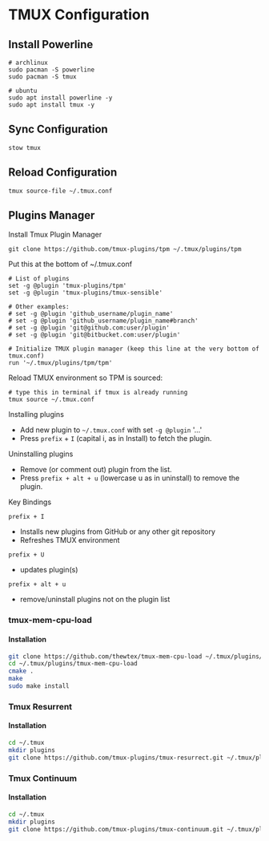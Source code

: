 # TMUX Configuration

## Install Powerline

```
# archlinux
sudo pacman -S powerline
sudo pacman -S tmux

# ubuntu
sudo apt install powerline -y
sudo apt install tmux -y
```

## Sync Configuration

```
stow tmux
```

## Reload Configuration

```
tmux source-file ~/.tmux.conf
```

## Plugins Manager

Install Tmux Plugin Manager

```
git clone https://github.com/tmux-plugins/tpm ~/.tmux/plugins/tpm
```

Put this at the bottom of ~/.tmux.conf

```
# List of plugins
set -g @plugin 'tmux-plugins/tpm'
set -g @plugin 'tmux-plugins/tmux-sensible'

# Other examples:
# set -g @plugin 'github_username/plugin_name'
# set -g @plugin 'github_username/plugin_name#branch'
# set -g @plugin 'git@github.com:user/plugin'
# set -g @plugin 'git@bitbucket.com:user/plugin'

# Initialize TMUX plugin manager (keep this line at the very bottom of tmux.conf)
run '~/.tmux/plugins/tpm/tpm'
```

Reload TMUX environment so TPM is sourced:

```
# type this in terminal if tmux is already running
tmux source ~/.tmux.conf
```

Installing plugins

- Add new plugin to `~/.tmux.conf` with set `-g @plugin` '...'
- Press `prefix` + `I` (capital i, as in Install) to fetch the plugin.

Uninstalling plugins

- Remove (or comment out) plugin from the list.
- Press `prefix + alt + u` (lowercase u as in uninstall) to remove the plugin.

Key Bindings

`prefix + I`

- Installs new plugins from GitHub or any other git repository
- Refreshes TMUX environment

`prefix + U`

- updates plugin(s)

`prefix + alt + u`

- remove/uninstall plugins not on the plugin list

### tmux-mem-cpu-load

#### Installation

```bash
git clone https://github.com/thewtex/tmux-mem-cpu-load ~/.tmux/plugins/tmux-mem-cpu-load
cd ~/.tmux/plugins/tmux-mem-cpu-load
cmake .
make
sudo make install
```

### Tmux Resurrent

#### Installation

```bash
cd ~/.tmux
mkdir plugins
git clone https://github.com/tmux-plugins/tmux-resurrect.git ~/.tmux/plugins/tmux-resurrect
```

### Tmux Continuum

#### Installation

```bash
cd ~/.tmux
mkdir plugins
git clone https://github.com/tmux-plugins/tmux-continuum.git ~/.tmux/plugins/tmux-continuum
```
